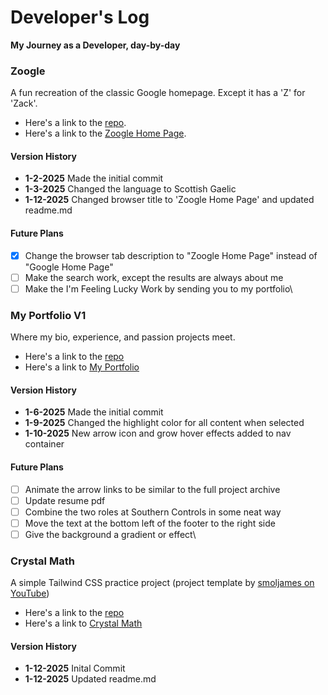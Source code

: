# Developer's Log
**My Journey as a Developer, day-by-day**

### Zoogle
A fun recreation of the classic Google homepage. Except it has a 'Z' for 'Zack'.

- Here's a link to the [repo](https://github.com/zackisbell/zoogle/).
- Here's a link to the [Zoogle Home Page](https://zooglebyzack.netlify.app/).

#### Version History
- **1-2-2025** Made the initial commit
- **1-3-2025** Changed the language to Scottish Gaelic
- **1-12-2025** Changed browser title to 'Zoogle Home Page' and updated readme.md 

#### Future Plans
- [x] Change the browser tab description to "Zoogle Home Page" instead of "Google Home Page" 
- [ ] Make the search work, except the results are always about me
- [ ] Make the I'm Feeling Lucky Work by sending you to my portfolio\

### My Portfolio V1
Where my bio, experience, and passion projects meet.

- Here's a link to the [repo](https://github.com/zackisbell/zackisbell-ultimateportfolio)
- Here's a link to [My Portfolio](https://zackisbell.netlify.app/)

#### Version History
- **1-6-2025** Made the initial commit
- **1-9-2025** Changed the highlight color for all content when selected
- **1-10-2025** New arrow icon and grow hover effects added to nav container

#### Future Plans
- [ ] Animate the arrow links to be similar to the full project archive
- [ ] Update resume pdf
- [ ] Combine the two roles at Southern Controls in some neat way
- [ ] Move the text at the bottom left of the footer to the right side
- [ ] Give the background a gradient or effect\

### Crystal Math
A simple Tailwind CSS practice project (project template by [smoljames on YouTube](https://youtu.be/W-LDhPyv478))

- Here's a link to the [repo](https://github.com/zackisbell/crystal-math)
- Here's a link to [Crystal Math](https://zackscrystalmath.netlify.app/)

#### Version History
- **1-12-2025** Inital Commit
- **1-12-2025** Updated readme.md